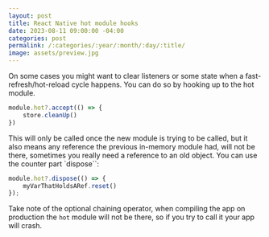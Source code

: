 ```yaml
---
layout: post
title: React Native hot module hooks
date: 2023-08-11 09:00:00 -04:00
categories: post
permalink: /:categories/:year/:month/:day/:title/
image: assets/preview.jpg
---
```


On some cases you might want to clear listeners or some state when a fast-refresh/hot-reload cycle happens. You can do so by hooking up to the hot module.

```typescript
module.hot?.accept(() => {
	store.cleanUp()
})
```

This will only be called once the new module is trying to be called, but it also means any reference the previous in-memory module had, will not be there, sometimes you really need a reference to an old object. You can use the counter part `dispose``:

```typescript
module.hot?.dispose(() => {
	myVarThatHoldsARef.reset()	
});
```

Take note of the optional chaining operator, when compiling the app on production the `hot` module will not be there, so if you try to call it your app will crash.